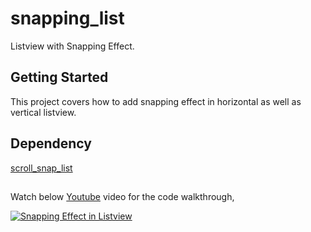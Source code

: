 # snapping_list

Listview with Snapping Effect.

## Getting Started

This project covers how to add snapping effect in horizontal as well as vertical listview.

## Dependency

[scroll_snap_list](https://pub.dev/packages/scroll_snap_list)
	
##

Watch below [Youtube](https://www.youtube.com/watch?v=NmAjldCTQ8I) video for the code walkthrough,

[![Snapping Effect in Listview](https://img.youtube.com/vi/NmAjldCTQ8I/0.jpg)](https://www.youtube.com/watch?v=NmAjldCTQ8I)
